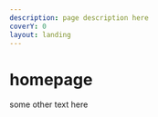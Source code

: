 ```yaml
---
description: page description here
coverY: 0
layout: landing
---
```


# homepage

some other text here
